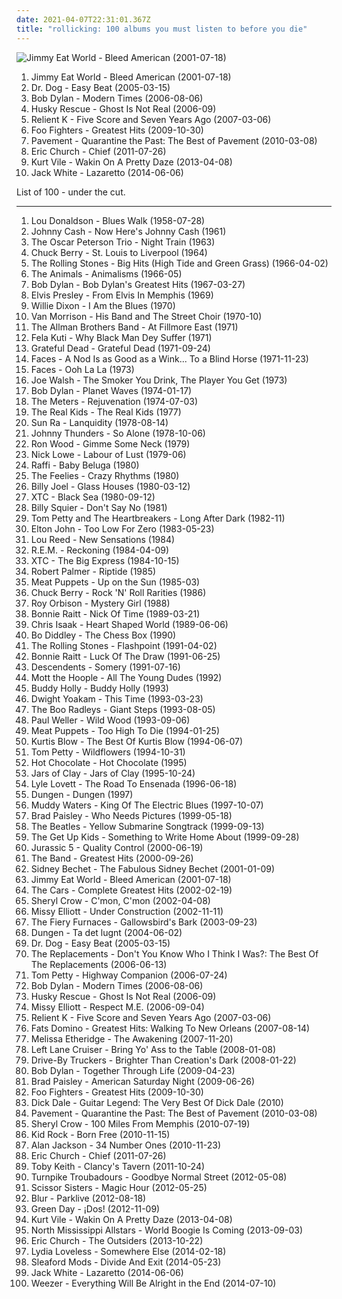 ```yaml
---
date: 2021-04-07T22:31:01.367Z
title: "rollicking: 100 albums you must listen to before you die"
---
```

![Jimmy Eat World - Bleed American (2001-07-18)](http://coverartarchive.org/release/d475a4fe-ef67-4bc9-9eef-1f2150964c1d/5572153535-500.jpg "Jimmy Eat World - Bleed American (2001-07-18)")
<ol class="albums">
<li data-cover="http://coverartarchive.org/release/d475a4fe-ef67-4bc9-9eef-1f2150964c1d/5572153535-500.jpg" data-tags="alternative rock, rock, emo" role="button">Jimmy Eat World - Bleed American (2001-07-18)</li>
<li data-cover="http://coverartarchive.org/release/a9f84dac-2552-482c-a23f-1ff872328b0e/17300509799-500.jpg" data-tags="indie pop, 00s" role="button">Dr. Dog - Easy Beat (2005-03-15)</li>
<li data-cover="https://img.discogs.com/fRz-6uhvDD3K-L3mSc1ze2pg0Z4=/fit-in/600x596/filters:strip_icc():format(jpeg):mode_rgb():quality(90)/discogs-images/R-9708867-1485281444-1711.jpeg.jpg" data-tags="folk, singer-songwriter, folk rock, rock, 00s" role="button">Bob Dylan - Modern Times (2006-08-06)</li>
<li data-cover="https://img.discogs.com/iCPdPnfWNtr23gzqCpSNdXWLMOY=/fit-in/600x600/filters:strip_icc():format(jpeg):mode_rgb():quality(90)/discogs-images/R-888565-1370121938-7859.jpeg.jpg" data-tags="alternative, downtempo" role="button">Husky Rescue - Ghost Is Not Real (2006-09)</li>
<li data-cover="http://coverartarchive.org/release/8786d6f0-2b86-4c8b-b755-91ae537d2095/25368596465-500.jpg" data-tags="christian rock" role="button">Relient K - Five Score and Seven Years Ago (2007-03-06)</li>
<li data-cover="http://coverartarchive.org/release/cd535e76-4821-4738-a1fc-bd835c6ff6bd/1941029803-500.jpg" data-tags="rock, alternative rock" role="button">Foo Fighters - Greatest Hits (2009-10-30)</li>
<li data-cover="https://img.discogs.com/2IIK8qOIU4JM6j4oSC2Fhkfej9s=/fit-in/597x600/filters:strip_icc():format(jpeg):mode_rgb():quality(90)/discogs-images/R-856907-1186603009.jpeg.jpg" data-tags="indie rock, happy, lo-fi, quirky, reflective, noise pop, summer, irreverent, organic, freewheeling, wry, sophisticated, warm, drinking, silly, detached, playful, school, summery, rollicking, witty, exuberant, acerbic, humorous, bright, ramshackle, messy, sprawling, hanging out, restrained, sparkling" role="button">Pavement - Quarantine the Past: The Best of Pavement (2010-03-08)</li>
<li data-cover="http://coverartarchive.org/release/114dc1d5-a25d-4893-abaa-a405282128c2/4155273043-500.jpg" data-tags="country" role="button">Eric Church - Chief (2011-07-26)</li>
<li data-cover="http://coverartarchive.org/release/b62e3ec7-d6bb-43c6-8eb8-30d958d109d0/3846880817-500.jpg" data-tags="indie rock, indie, lo-fi, vinyl, matador records" role="button">Kurt Vile - Wakin On A Pretty Daze (2013-04-08)</li>
<li data-cover="http://coverartarchive.org/release/b5139eff-0ce6-428e-a96f-6653a68af7a2/8249629063-500.jpg" data-tags="alternative rock, blues rock, rock, garage rock" role="button">Jack White - Lazaretto (2014-06-06)</li>
</ol>
List of 100 - under the cut.
<!-- more -->

_________________

<ol class="albums">
<li data-cover="http://coverartarchive.org/release/c2ac2c85-2ce5-3e15-bf4a-88f24efefcda/8611111800-500.jpg" data-tags="jazz, hard bop" role="button">
Lou Donaldson - Blues Walk (1958-07-28)
</li>
<li data-cover="http://coverartarchive.org/release/b1d20cf6-fab5-4f68-9875-5a9321a5b810/9184050774-500.jpg" data-tags="country, 60s, country-pop, energetic, confident, freewheeling, bittersweet, earthy, cold, detached, sparse, wistful, rollicking, gritty, carefree, swaggering, lively, ramshackle, brittle, boisterous, rambunctious, traditional country, hungry, 1961 albums" role="button">
Johnny Cash - Now Here's Johnny Cash (1961)
</li>
<li data-cover="http://coverartarchive.org/release/61ffc81b-5ff8-492e-bec2-1efc8de357c6/14455314213-500.jpg" data-tags="jazz" role="button">
The Oscar Peterson Trio - Night Train (1963)
</li>
<li data-cover="http://coverartarchive.org/release/931cd000-1de5-4ad4-8b6b-9d1790af8683/6329235884-500.jpg" data-tags="rock, 60s" role="button">
Chuck Berry - St. Louis to Liverpool (1964)
</li>
<li data-cover="http://coverartarchive.org/release/5d9391fb-7d01-30c2-879f-7e21ca6daa7e/1636883977-500.jpg" data-tags="classic rock, 60s" role="button">
The Rolling Stones - Big Hits (High Tide and Green Grass) (1966-04-02)
</li>
<li data-cover="https://img.discogs.com/56SreetRhmekryVCiWCylo1Xi6Q=/fit-in/600x593/filters:strip_icc():format(jpeg):mode_rgb():quality(90)/discogs-images/R-5391347-1392213841-4763.jpeg.jpg" data-tags="classic rock, 60s, british, blues rock" role="button">
The Animals - Animalisms (1966-05)
</li>
<li data-cover="http://coverartarchive.org/release/5ca49d65-dcca-3618-9e56-7a66e45879a5/21476831933-500.jpg" data-tags="folk, singer-songwriter" role="button">
Bob Dylan - Bob Dylan's Greatest Hits (1967-03-27)
</li>
<li data-cover="http://coverartarchive.org/release/afb6a696-a531-4f8a-ac4f-10e976055308/9951938165-500.jpg" data-tags="rock, country, 60s, elvis presley" role="button">
Elvis Presley - From Elvis In Memphis (1969)
</li>
<li data-cover="https://img.discogs.com/jI9-C8v7vw-6RLyJ204AT2iKG28=/fit-in/496x480/filters:strip_icc():format(jpeg):mode_rgb():quality(90)/discogs-images/R-3780062-1344119567-4789.jpeg.jpg" data-tags="blues" role="button">
Willie Dixon - I Am the Blues (1970)
</li>
<li data-cover="https://img.discogs.com/9pjM3Qb4NCxRZCSmU96X-FOErjU=/fit-in/600x547/filters:strip_icc():format(jpeg):mode_rgb():quality(90)/discogs-images/R-7783753-1448705568-4692.jpeg.jpg" data-tags="classic rock, 70s, singer-songwriter, woodstock sounds" role="button">
Van Morrison - His Band and The Street Choir (1970-10)
</li>
<li data-cover="https://img.discogs.com/mic1l-p28zoqxQguKjabmbJV5Hg=/fit-in/600x519/filters:strip_icc():format(jpeg):mode_rgb():quality(90)/discogs-images/R-9031515-1473598344-7417.mpo.jpg" data-tags="classic rock, southern rock, blues, live, rock, 70s" role="button">
The Allman Brothers Band - At Fillmore East (1971)
</li>
<li data-cover="https://img.discogs.com/ysuPEr73PSwnc7QXiIHmLZn96Xs=/fit-in/350x350/filters:strip_icc():format(jpeg):mode_rgb():quality(90)/discogs-images/R-16056399-1602666493-5899.jpeg.jpg" data-tags="revolution, african, passionate, irreverent, organic, fierce, intense, confident, fiery, confrontational, earnest, freewheeling, provocative, hypnotic, raucous, earthy, afro-pop, partying, sensual, sexual, rebellious, celebration, rollicking, celebratory, exuberant, international, empowerment, cathartic, motivation, rowdy, swaggering, afro-beat, west african, maverick, boisterous, housework, fela kuti, mischief, african traditions" role="button">
Fela Kuti - Why Black Man Dey Suffer (1971)
</li>
<li data-cover="http://coverartarchive.org/release/25dfe215-1e21-3c11-baff-bb763cb8e68c/10884649818-500.jpg" data-tags="classic rock" role="button">
Grateful Dead - Grateful Dead (1971-09-24)
</li>
<li data-cover="https://img.discogs.com/MZOibB07PtCv77o7OHtnIahEHMI=/fit-in/600x600/filters:strip_icc():format(jpeg):mode_rgb():quality(90)/discogs-images/R-7371240-1440028580-5371.jpeg.jpg" data-tags="hard rock" role="button">
Faces - A Nod Is as Good as a Wink... To a Blind Horse (1971-11-23)
</li>
<li data-cover="http://coverartarchive.org/release/20a3b21d-5d06-4db7-a737-cce696fd763e/10723116989-500.jpg" data-tags="classic rock, rock" role="button">
Faces - Ooh La La (1973)
</li>
<li data-cover="https://img.discogs.com/fGJHBz5upfFWrSc9ffg2izKtj2I=/fit-in/600x600/filters:strip_icc():format(jpeg):mode_rgb():quality(90)/discogs-images/R-4182109-1357845293-3726.jpeg.jpg" data-tags="classic rock, blues rock" role="button">
Joe Walsh - The Smoker You Drink, The Player You Get (1973)
</li>
<li data-cover="https://img.discogs.com/qde4ADxWaYtFet7mEWGfMSACYPA=/fit-in/600x606/filters:strip_icc():format(jpeg):mode_rgb():quality(90)/discogs-images/R-8741556-1467770702-1364.jpeg.jpg" data-tags="folk rock, 70s" role="button">
Bob Dylan - Planet Waves (1974-01-17)
</li>
<li data-cover="https://img.discogs.com/iQmvVmgn-SN4smFlBILRmSWQWC0=/fit-in/600x535/filters:strip_icc():format(jpeg):mode_rgb():quality(90)/discogs-images/R-6329516-1416608535-3260.jpeg.jpg" data-tags="funk" role="button">
The Meters - Rejuvenation (1974-07-03)
</li>
<li data-cover="https://img.discogs.com/9zG8vaAuIJzS6sB9WhErPbwIPOA=/fit-in/600x595/filters:strip_icc():format(jpeg):mode_rgb():quality(90)/discogs-images/R-1081082-1480094319-3225.jpeg.jpg" data-tags="classic rock, punk, power pop, driving, energetic, passionate, intense, aggressive, freewheeling, uncompromising, raucous, uplifting, strong, playful, anthemic, powerful, rebellious, rollicking, passion, joyous, humorous, cathartic, bright, motivation, rowdy, messy, american punk, brash, street-smart, hanging out, rambunctious, bravado, extroverted, tough, iveldie best of 1977" role="button">
The Real Kids - The Real Kids (1977)
</li>
<li data-cover="http://coverartarchive.org/release/b67a654b-ce45-3c0c-9635-0545cb39e780/11810523557-500.jpg" data-tags="jazz" role="button">
Sun Ra - Lanquidity (1978-08-14)
</li>
<li data-cover="https://img.discogs.com/BbPNN4exoTtfqWZkqTREHvWTnyA=/fit-in/600x600/filters:strip_icc():format(jpeg):mode_rgb():quality(90)/discogs-images/R-2757319-1299675179.jpeg.jpg" data-tags="punk, 70s" role="button">
Johnny Thunders - So Alone (1978-10-06)
</li>
<li data-cover="http://coverartarchive.org/release/4e30b9e0-b895-4d35-a63d-6cdcbff7c69d/24134545367-500.jpg" data-tags="rock, rollicking" role="button">
Ron Wood - Gimme Some Neck (1979)
</li>
<li data-cover="https://img.discogs.com/wR8khHhiuFlG7BOywh46JejDn7c=/fit-in/580x540/filters:strip_icc():format(jpeg):mode_rgb():quality(90)/discogs-images/R-2867053-1304948586.jpeg.jpg" data-tags="new wave" role="button">
Nick Lowe - Labour of Lust (1979-06)
</li>
<li data-cover="https://img.discogs.com/jF4AM6-aaWcFpPtMcmMPwbgjIaQ=/fit-in/600x600/filters:strip_icc():format(jpeg):mode_rgb():quality(90)/discogs-images/R-944642-1543782749-4308.jpeg.jpg" data-tags="kids" role="button">
Raffi - Baby Beluga (1980)
</li>
<li data-cover="https://img.discogs.com/lkFFtR4ihpsGjOhW892olMwVJl0=/fit-in/575x575/filters:strip_icc():format(jpeg):mode_rgb():quality(90)/discogs-images/R-1336217-1433823041-9294.jpeg.jpg" data-tags="jangle pop, post-punk, new wave" role="button">
The Feelies - Crazy Rhythms (1980)
</li>
<li data-cover="http://coverartarchive.org/release/9a8c88fb-a5c5-47b9-a499-9f1832baf27d/7821199789-500.jpg" data-tags="classic rock" role="button">
Billy Joel - Glass Houses (1980-03-12)
</li>
<li data-cover="http://coverartarchive.org/release/7d164f12-7585-3672-ab9f-beec376634e0/11980287587-500.jpg" data-tags="new wave, 80s" role="button">
XTC - Black Sea (1980-09-12)
</li>
<li data-cover="http://coverartarchive.org/release/9c721b61-71e1-4192-b93c-a9eeae68009e/10474351107-500.jpg" data-tags="classic rock, rock" role="button">
Billy Squier - Don't Say No (1981)
</li>
<li data-cover="https://img.discogs.com/ZUCaockvgHzoB0sXpLrrIw83wYQ=/fit-in/600x592/filters:strip_icc():format(jpeg):mode_rgb():quality(90)/discogs-images/R-10059364-1490905141-1142.jpeg.jpg" data-tags="80s" role="button">
Tom Petty and The Heartbreakers - Long After Dark (1982-11)
</li>
<li data-cover="https://img.discogs.com/55ffZXaVurFGqj69Sq2DMhxNKZk=/fit-in/600x596/filters:strip_icc():format(jpeg):mode_rgb():quality(90)/discogs-images/R-1547985-1468919686-1185.jpeg.jpg" data-tags="80s, classic rock" role="button">
Elton John - Too Low For Zero (1983-05-23)
</li>
<li data-cover="https://img.discogs.com/0f36ac86c54fe502a205affaefeae52f092904f2/images/spacer.gif" data-tags="rock, 80s, hard rock, album rock, romantic, passionate, intense, confident, aggressive, freewheeling, cerebral, lou reed, rollicking, witty, brash, street-smart" role="button">
Lou Reed - New Sensations (1984)
</li>
<li data-cover="http://coverartarchive.org/release/de648d37-7c2d-3736-aa58-96c6063a2bc5/16234492222-500.jpg" data-tags="80s, alternative rock, indie" role="button">
R.E.M. - Reckoning (1984-04-09)
</li>
<li data-cover="https://img.discogs.com/YyzE40W2R_lFIRO_7HYmLwllbOc=/fit-in/487x499/filters:strip_icc():format(jpeg):mode_rgb():quality(90)/discogs-images/R-5845650-1404630771-5501.jpeg.jpg" data-tags="new wave, 1980s, 1984 albums" role="button">
XTC - The Big Express (1984-10-15)
</li>
<li data-cover="https://img.discogs.com/JbDOJ-lPd8GLyo26dkqZD_9pdA4=/fit-in/600x599/filters:strip_icc():format(jpeg):mode_rgb():quality(90)/discogs-images/R-2533200-1572403506-7379.jpeg.jpg" data-tags="robert palmer" role="button">
Robert Palmer - Riptide (1985)
</li>
<li data-cover="http://coverartarchive.org/release/ab7ed5e8-c788-4b8c-b9a7-a235381560e6/28589654298-500.jpg" data-tags="80s, cowpunk" role="button">
Meat Puppets - Up on the Sun (1985-03)
</li>
<li data-cover="http://coverartarchive.org/release/677b08b3-93ba-43c1-aa67-390c1647fa04/8018278557-500.jpg" data-tags="60s, energetic, summer, literate, oldies, cheerful, irreverent, organic, confident, freewheeling, raucous, 50s, rock n roll, road trip, playful, reunion, chuck, rollicking, celebratory, witty, joyous, humorous, rowdy, swaggering, tgif, boisterous, rambunctious, bravado, icmusick, rockaroundthebunker" role="button">
Chuck Berry - Rock 'N' Roll Rarities (1986)
</li>
<li data-cover="http://coverartarchive.org/release/06bebfb0-a1c0-4ce2-bf07-c51912d8cadc/9120686874-500.jpg" data-tags="rock, roy orbison" role="button">
Roy Orbison - Mystery Girl (1988)
</li>
<li data-cover="http://coverartarchive.org/release/32fdca94-c832-4f04-96b2-701d17223853/10039837111-500.jpg" data-tags="rock, female vocalists" role="button">
Bonnie Raitt - Nick Of Time (1989-03-21)
</li>
<li data-cover="http://coverartarchive.org/release/4f9612f3-673b-4245-b95e-3f2a48e76599/5976076640-500.jpg" data-tags="80s" role="button">
Chris Isaak - Heart Shaped World (1989-06-06)
</li>
<li data-cover="http://coverartarchive.org/release/28818aee-7be6-4abc-b6c7-48770fb2f191/27754008834-500.jpg" data-tags="blues" role="button">
Bo Diddley - The Chess Box (1990)
</li>
<li data-cover="http://coverartarchive.org/release/886168ed-9fd3-430e-8129-93539907fbaa/4199078719-500.jpg" data-tags="classic rock, the rolling stones" role="button">
The Rolling Stones - Flashpoint (1991-04-02)
</li>
<li data-cover="https://img.discogs.com/NL1-DI27oZu23R-GoHcRWLFeldw=/fit-in/591x582/filters:strip_icc():format(jpeg):mode_rgb():quality(90)/discogs-images/R-11014673-1615909703-8569.jpeg.jpg" data-tags="rock, blues rock, blues" role="button">
Bonnie Raitt - Luck Of The Draw (1991-06-25)
</li>
<li data-cover="http://coverartarchive.org/release/2dd2608a-9dab-3048-bf9a-60a1f5715bf4/17222744547-500.jpg" data-tags="punk, sst" role="button">
Descendents - Somery (1991-07-16)
</li>
<li data-cover="http://coverartarchive.org/release/98b7a796-0f0f-4319-8948-f250d14d6bbc/2800476658-500.jpg" data-tags="70s, classic rock, rock" role="button">
Mott the Hoople - All The Young Dudes (1992)
</li>
<li data-cover="https://img.discogs.com/a39OKpNU4p3Xo9ueCu9ccbs24cs=/fit-in/600x595/filters:strip_icc():format(jpeg):mode_rgb():quality(90)/discogs-images/R-2450769-1453472778-8428.jpeg.jpg" data-tags="50s" role="button">
Buddy Holly - Buddy Holly (1993)
</li>
<li data-cover="http://coverartarchive.org/release/ba970a63-912b-4fd3-9bd6-59c7d35c6b4c/9746327768-500.jpg" data-tags="country" role="button">
Dwight Yoakam - This Time (1993-03-23)
</li>
<li data-cover="http://coverartarchive.org/release/81378fd6-4ee9-4186-9f9c-3bcf8a2591f6/23540300115-500.jpg" data-tags="britpop, shoegaze" role="button">
The Boo Radleys - Giant Steps (1993-08-05)
</li>
<li data-cover="http://coverartarchive.org/release/6b8010bb-37c8-3ffc-9e2c-b446d177b24a/23522526719-500.jpg" data-tags="rock" role="button">
Paul Weller - Wild Wood (1993-09-06)
</li>
<li data-cover="http://coverartarchive.org/release/767c1710-27aa-491b-8145-112d42e198ed/18894008778-500.jpg" data-tags="90s, grunge, alternative rock" role="button">
Meat Puppets - Too High To Die (1994-01-25)
</li>
<li data-cover="https://img.discogs.com/NHmQQFhssYzExKDPuY3HSkEHbF4=/fit-in/468x466/filters:strip_icc():format(jpeg):mode_rgb():quality(90)/discogs-images/R-105549-1414958720-6607.jpeg.jpg" data-tags="rap" role="button">
Kurtis Blow - The Best Of Kurtis Blow (1994-06-07)
</li>
<li data-cover="http://coverartarchive.org/release/8126990b-62c2-459f-8319-ec5cab3524a6/8157450797-500.jpg" data-tags="rock, 90s" role="button">
Tom Petty - Wildflowers (1994-10-31)
</li>
<li data-cover="http://coverartarchive.org/release/b1a7b782-667f-43dd-934f-e28ac968bec3/9434622591-500.jpg" data-tags="soul, 70s, funk" role="button">
Hot Chocolate - Hot Chocolate (1995)
</li>
<li data-cover="https://img.discogs.com/mpe3E7LXu6m3UwIUpsbV-LZ53vc=/fit-in/301x300/filters:strip_icc():format(jpeg):mode_rgb():quality(90)/discogs-images/R-2603096-1292697581.jpeg.jpg" data-tags="christian, christian rock" role="button">
Jars of Clay - Jars of Clay (1995-10-24)
</li>
<li data-cover="http://coverartarchive.org/release/d98d3979-bd65-4524-8b8c-9deec13caa46/2959932640-500.jpg" data-tags="alt-country" role="button">
Lyle Lovett - The Road To Ensenada (1996-06-18)
</li>
<li data-cover="https://img.discogs.com/FYSbKxHmF4d0V614SUBe2PW2VjY=/fit-in/600x591/filters:strip_icc():format(jpeg):mode_rgb():quality(90)/discogs-images/R-1492811-1495115891-4598.mpo.jpg" data-tags="indie rock, dreamy, atmospheric, freewheeling, dramatic, spacey, trippy, road trip, playful, neo-psychedelia, imagination, rollicking, exuberant, visceral, ramshackle, ambitious, svenskprov, nu progg" role="button">
Dungen - Dungen (1997)
</li>
<li data-cover="http://coverartarchive.org/release/69721402-8064-4d0d-b9d7-907a3af99595/10944920946-500.jpg" data-tags="blues" role="button">
Muddy Waters - King Of The Electric Blues (1997-10-07)
</li>
<li data-cover="http://coverartarchive.org/release/3d6d1e2d-a84f-4455-9227-7c5c5409b86b/4267018883-500.jpg" data-tags="country, brad paisley taggradio" role="button">
Brad Paisley - Who Needs Pictures (1999-05-18)
</li>
<li data-cover="http://coverartarchive.org/release/6321cac5-24b7-49db-b342-51c7bea0a823/4397558371-500.jpg" data-tags="classic rock, rock, the beatles" role="button">
The Beatles - Yellow Submarine Songtrack (1999-09-13)
</li>
<li data-cover="http://coverartarchive.org/release/011310b5-57b5-416e-8331-9bc134f6fbc8/3366913620-500.jpg" data-tags="emo" role="button">
The Get Up Kids - Something to Write Home About (1999-09-28)
</li>
<li data-cover="http://coverartarchive.org/release/0a99dfdc-ae96-4a2d-86fe-0463445c8e8f/9828533799-500.jpg" data-tags="hip-hop" role="button">
Jurassic 5 - Quality Control (2000-06-19)
</li>
<li data-cover="http://coverartarchive.org/release/e84e9dc4-56b0-45ef-9ae1-5b52bd943fa0/13911408803-500.jpg" data-tags="classic rock, rock, folk-rock, country-rock" role="button">
The Band - Greatest Hits (2000-09-26)
</li>
<li data-cover="https://img.discogs.com/PKx-lDSLBmTCVHd3TPZhcN1IUug=/fit-in/225x216/filters:strip_icc():format(jpeg):mode_rgb():quality(90)/discogs-images/R-3861864-1394292719-6581.jpeg.jpg" data-tags="jazz, energetic, passionate, dixieland, confident, freewheeling, bittersweet, uplifting, sophisticated, road trip, partying, new orleans jazz, rollicking, exuberant, motivation, gutsy, saxophone jazz, day driving, boisterous, street-smart, housework, early jazz, jazz instrument, family gatherings" role="button">
Sidney Bechet - The Fabulous Sidney Bechet (2001-01-09)
</li>
<li data-cover="http://coverartarchive.org/release/d475a4fe-ef67-4bc9-9eef-1f2150964c1d/5572153535-500.jpg" data-tags="alternative rock, rock, emo" role="button">
Jimmy Eat World - Bleed American (2001-07-18)
</li>
<li data-cover="http://coverartarchive.org/release/bc8ebbad-3380-4c6b-ac02-2ec147d09bea/9484209323-500.jpg" data-tags="new wave" role="button">
The Cars - Complete Greatest Hits (2002-02-19)
</li>
<li data-cover="http://coverartarchive.org/release/ab111dce-61f6-4e1c-b0e5-ee76fe06ca31/10159210653-500.jpg" data-tags="female vocalists, rock" role="button">
Sheryl Crow - C'mon, C'mon (2002-04-08)
</li>
<li data-cover="http://coverartarchive.org/release/6a9eed90-52b8-3b50-a04b-a7f0370ca32c/23646585321-500.jpg" data-tags="rap, hip-hop" role="button">
Missy Elliott - Under Construction (2002-11-11)
</li>
<li data-cover="https://via.placeholder.com/450" data-tags="indie rock" role="button">
The Fiery Furnaces - Gallowsbird's Bark (2003-09-23)
</li>
<li data-cover="https://img.discogs.com/WZQzFJvONpQy8oBQNOdePkiqCT0=/fit-in/600x600/filters:strip_icc():format(jpeg):mode_rgb():quality(90)/discogs-images/R-512349-1459276091-7924.jpeg.jpg" data-tags="psychedelic rock" role="button">
Dungen - Ta det lugnt (2004-06-02)
</li>
<li data-cover="http://coverartarchive.org/release/a9f84dac-2552-482c-a23f-1ff872328b0e/17300509799-500.jpg" data-tags="indie pop, 00s" role="button">
Dr. Dog - Easy Beat (2005-03-15)
</li>
<li data-cover="http://coverartarchive.org/release/eab06683-0a36-4897-85b4-07e363a6769d/13095340713-500.jpg" data-tags="hard rock, college rock, jangle pop, reflective, melancholy, irreverent, aggressive, freewheeling, wry, bittersweet, intimate, raucous, yearning, sleazy, silly, poignant, american underground, bitter, rebellious, wistful, rollicking, exuberant, rowdy, ramshackle, messy, angst-ridden, brash, rambunctious, reckless, iveldie albums" role="button">
The Replacements - Don't You Know Who I Think I Was?: The Best Of The Replacements (2006-06-13)
</li>
<li data-cover="http://coverartarchive.org/release/a297ad1e-e018-3f3f-b1ef-2eed6538fdc9/8119122028-500.jpg" data-tags="rock" role="button">
Tom Petty - Highway Companion (2006-07-24)
</li>
<li data-cover="https://img.discogs.com/fRz-6uhvDD3K-L3mSc1ze2pg0Z4=/fit-in/600x596/filters:strip_icc():format(jpeg):mode_rgb():quality(90)/discogs-images/R-9708867-1485281444-1711.jpeg.jpg" data-tags="folk, singer-songwriter, folk rock, rock, 00s" role="button">
Bob Dylan - Modern Times (2006-08-06)
</li>
<li data-cover="https://img.discogs.com/iCPdPnfWNtr23gzqCpSNdXWLMOY=/fit-in/600x600/filters:strip_icc():format(jpeg):mode_rgb():quality(90)/discogs-images/R-888565-1370121938-7859.jpeg.jpg" data-tags="alternative, downtempo" role="button">
Husky Rescue - Ghost Is Not Real (2006-09)
</li>
<li data-cover="http://coverartarchive.org/release/8ef85275-d18a-43c5-85c6-462c80efd7d9/17201611369-500.jpg" data-tags="hip-hop, urban, pop, rap, dance" role="button">
Missy Elliott - Respect M.E. (2006-09-04)
</li>
<li data-cover="http://coverartarchive.org/release/8786d6f0-2b86-4c8b-b755-91ae537d2095/25368596465-500.jpg" data-tags="christian rock" role="button">
Relient K - Five Score and Seven Years Ago (2007-03-06)
</li>
<li data-cover="http://coverartarchive.org/release/3606f503-4252-4f11-8eab-6485607d533f/24588327807-500.jpg" data-tags="happy, romantic, blues, energetic, passionate, cheerful, freewheeling, earthy, piano blues, 50s, warm, playful, sweet, rollicking, celebratory, exuberant, joyous, carefree, swaggering, lively, innocent, f domino" role="button">
Fats Domino - Greatest Hits: Walking To New Orleans (2007-08-14)
</li>
<li data-cover="https://img.discogs.com/0f36ac86c54fe502a205affaefeae52f092904f2/images/spacer.gif" data-tags="rock, rock n roll" role="button">
Melissa Etheridge - The Awakening (2007-11-20)
</li>
<li data-cover="http://coverartarchive.org/release/430447b5-e207-4637-90c4-d7c8cccdb3f9/7965367982-500.jpg" data-tags="blues, energetic, crunchy, intense, aggressive, fiery, confrontational, dramatic, raucous, drinking, punk blues, road trip, rebellious, rollicking, gritty, rowdy, gutsy, lively, visceral, ramshackle, messy, boisterous, brash, guys night out, street-smart, hanging out, rambunctious, reckless, soundweave, dirtiest wall of surround sound ever" role="button">
Left Lane Cruiser - Bring Yo' Ass to the Table (2008-01-08)
</li>
<li data-cover="http://coverartarchive.org/release/9a010793-b51b-4d5b-a52d-1b0472baf959/15448155569-500.jpg" data-tags="southern rock" role="button">
Drive-By Truckers - Brighter Than Creation's Dark (2008-01-22)
</li>
<li data-cover="https://img.discogs.com/0p4IeHnrBKzwZbaUP2XNQnSMdbY=/fit-in/300x300/filters:strip_icc():format(jpeg):mode_rgb():quality(90)/discogs-images/R-4328080-1361870851-6165.jpeg.jpg" data-tags="rock, folk, folk rock, 00s" role="button">
Bob Dylan - Together Through Life (2009-04-23)
</li>
<li data-cover="http://coverartarchive.org/release/416255db-6f4d-3541-9852-58d3664b4737/890297806-500.jpg" data-tags="country" role="button">
Brad Paisley - American Saturday Night (2009-06-26)
</li>
<li data-cover="http://coverartarchive.org/release/cd535e76-4821-4738-a1fc-bd835c6ff6bd/1941029803-500.jpg" data-tags="rock, alternative rock" role="button">
Foo Fighters - Greatest Hits (2009-10-30)
</li>
<li data-cover="https://img.discogs.com/sWHNkv0pmoiARb1DPZuRZf8iNaQ=/fit-in/600x597/filters:strip_icc():format(jpeg):mode_rgb():quality(90)/discogs-images/R-615069-1458945321-7238.jpeg.jpg" data-tags="classic rock, surf, surf rock" role="button">
Dick Dale - Guitar Legend: The Very Best Of Dick Dale (2010)
</li>
<li data-cover="https://img.discogs.com/2IIK8qOIU4JM6j4oSC2Fhkfej9s=/fit-in/597x600/filters:strip_icc():format(jpeg):mode_rgb():quality(90)/discogs-images/R-856907-1186603009.jpeg.jpg" data-tags="indie rock, happy, lo-fi, quirky, reflective, noise pop, summer, irreverent, organic, freewheeling, wry, sophisticated, warm, drinking, silly, detached, playful, school, summery, rollicking, witty, exuberant, acerbic, humorous, bright, ramshackle, messy, sprawling, hanging out, restrained, sparkling" role="button">
Pavement - Quarantine the Past: The Best of Pavement (2010-03-08)
</li>
<li data-cover="https://img.discogs.com/NJOiiwaYKPJqwd6CS-EBI8crgIs=/fit-in/600x843/filters:strip_icc():format(jpeg):mode_rgb():quality(90)/discogs-images/R-4416240-1511609344-2814.jpeg.jpg" data-tags="rock, female vocalists, blues" role="button">
Sheryl Crow - 100 Miles From Memphis (2010-07-19)
</li>
<li data-cover="http://coverartarchive.org/release/0e2946e1-a9a5-44be-8308-c8486726f2ab/21158108480-500.jpg" data-tags="fuck me daddy" role="button">
Kid Rock - Born Free (2010-11-15)
</li>
<li data-cover="http://coverartarchive.org/release/f092b7dc-f36f-4431-8e38-0a411450bb31/21799062857-500.jpg" data-tags="country" role="button">
Alan Jackson - 34 Number Ones (2010-11-23)
</li>
<li data-cover="http://coverartarchive.org/release/114dc1d5-a25d-4893-abaa-a405282128c2/4155273043-500.jpg" data-tags="country" role="button">
Eric Church - Chief (2011-07-26)
</li>
<li data-cover="http://coverartarchive.org/release/04a3d9a1-0ecc-435f-98a4-dcdc29dad621/15803048831-500.jpg" data-tags="country, toby keith" role="button">
Toby Keith - Clancy's Tavern (2011-10-24)
</li>
<li data-cover="http://coverartarchive.org/release/9b4d2898-3184-4c91-afa9-adf630ce3d20/6656923283-500.jpg" data-tags="country, americana, quirky, energetic, late night, earthy, warm, road trip, nighttime, rollicking, red dirt, gritty, ramshackle, maverick, hanging out, rambunctious, night driving, alternative country-rock, open road, country life, fourth of july" role="button">
Turnpike Troubadours - Goodbye Normal Street (2012-05-08)
</li>
<li data-cover="http://coverartarchive.org/release/ed4ef585-6abe-4a3e-a4d3-6206589b3633/28652812232-500.jpg" data-tags="pop" role="button">
Scissor Sisters - Magic Hour (2012-05-25)
</li>
<li data-cover="http://coverartarchive.org/release/3fe92de6-0681-467c-a298-69e4ed636755/6493547356-500.jpg" data-tags="alternative rock, britpop, quirky, energetic, reflective, atmospheric, whimsical, summer, literate, melancholy, irreverent, rainy day, freewheeling, wry, bittersweet, reflection, eerie, raucous, complex, live, drinking, precious, poignant, road trip, playful, sunday afternoon, partying, summery, imagination, rollicking, celebratory, witty, exuberant, campy, bright, sarcastic, live album, lively, tgif, boisterous, brash, open road, gleeful, my cd collection, tugs at me heart strings,  alternative,  alternative rock,  british,  pop rock,  male vocalists" role="button">
Blur - Parklive (2012-08-18)
</li>
<li data-cover="https://img.discogs.com/nUpepG9qKSqDe6qlsgF0VMpO628=/fit-in/600x541/filters:strip_icc():format(jpeg):mode_rgb():quality(90)/discogs-images/R-10774925-1504098172-1414.jpeg.jpg" data-tags="punk rock, pop punk" role="button">
Green Day - ¡Dos! (2012-11-09)
</li>
<li data-cover="http://coverartarchive.org/release/b62e3ec7-d6bb-43c6-8eb8-30d958d109d0/3846880817-500.jpg" data-tags="indie rock, indie, lo-fi, vinyl, matador records" role="button">
Kurt Vile - Wakin On A Pretty Daze (2013-04-08)
</li>
<li data-cover="http://coverartarchive.org/release/90a93858-dbbd-4940-aafc-5c481affffa9/5116159611-500.jpg" data-tags="country, blues-rock, americana, energetic, passionate, organic, confident, fiery, freewheeling, earthy, retro-rock, southern rock, roots rock, road trip, partying, imagination, rollicking, celebratory, exuberant, gritty, maverick, tgif, guys night out, hanging out, greasy, american trad rock, the great outdoors" role="button">
North Mississippi Allstars - World Boogie Is Coming (2013-09-03)
</li>
<li data-cover="http://coverartarchive.org/release/a0a5dec8-67b0-403f-9dd0-50b52b0ca44a/5704387717-500.jpg" data-tags="country" role="button">
Eric Church - The Outsiders (2013-10-22)
</li>
<li data-cover="http://coverartarchive.org/release/de5069c9-d473-48f5-b546-8ba0e4a6efe5/6800292615-500.jpg" data-tags="country" role="button">
Lydia Loveless - Somewhere Else (2014-02-18)
</li>
<li data-cover="http://coverartarchive.org/release/3b8f2b17-4e04-46e3-aa57-19be9b9f7e4e/7532759610-500.jpg" data-tags="indie rock, post-punk, energetic, angry, irreverent, fierce, aggressive, confrontational, freewheeling, provocative, snide, raucous, flowing, vulgar, rebellious, word play, rollicking, witty, cathartic, gritty, unsettling, sarcastic, gutsy, visceral, savage, angst-ridden, maverick, brash, guys night out, street-smart, hanging out, bravado, extroverted, tough, animated, everyday life, outraged, city life, brassy, harbinger sound, belligerent, just cant hate enough, world view" role="button">
Sleaford Mods - Divide And Exit (2014-05-23)
</li>
<li data-cover="http://coverartarchive.org/release/b5139eff-0ce6-428e-a96f-6653a68af7a2/8249629063-500.jpg" data-tags="alternative rock, blues rock, rock, garage rock" role="button">
Jack White - Lazaretto (2014-06-06)
</li>
<li data-cover="http://coverartarchive.org/release/9fff52f3-67b8-46bf-93a6-ad43e285601d/8368597159-500.jpg" data-tags="rock, power pop" role="button">
Weezer - Everything Will Be Alright in the End (2014-07-10)
</li>
</ol>